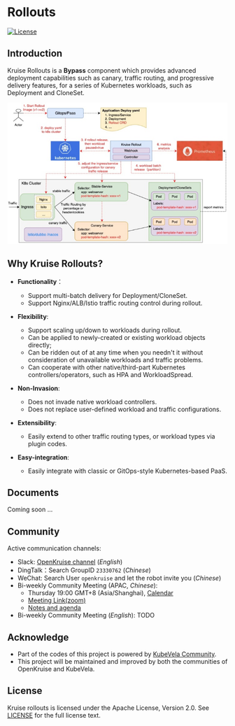 # Rollouts
[![License](https://img.shields.io/badge/license-Apache%202-4EB1BA.svg)](https://www.apache.org/licenses/LICENSE-2.0.html)

## Introduction
Kruise Rollouts is a **Bypass** component which provides advanced deployment capabilities such as canary, traffic routing, and progressive delivery features, for a series of Kubernetes workloads, such as Deployment and CloneSet.

![arch](docs/images/rollout-arch.jpg)

## Why Kruise Rollouts?
- **Functionality**：
    - Support multi-batch delivery for Deployment/CloneSet.
    - Support Nginx/ALB/Istio traffic routing control during rollout.

- **Flexibility**:
    - Support scaling up/down to workloads during rollout.
    - Can be applied to newly-created or existing workload objects directly;
    - Can be ridden out of at any time when you needn't it without consideration of unavailable workloads and traffic problems.
    - Can cooperate with other native/third-part Kubernetes controllers/operators, such as HPA and WorkloadSpread.

- **Non-Invasion**:
    - Does not invade native workload controllers.
    - Does not replace user-defined workload and traffic configurations.

- **Extensibility**:
    - Easily extend to other traffic routing types, or workload types via plugin codes.

- **Easy-integration**:
    - Easily integrate with classic or GitOps-style Kubernetes-based PaaS.

## Documents
Coming soon ...

## Community
Active communication channels:

- Slack: [OpenKruise channel](https://kubernetes.slack.com/channels/openkruise) (*English*)
- DingTalk：Search GroupID `23330762` (*Chinese*)
- WeChat: Search User `openkruise` and let the robot invite you (*Chinese*)
- Bi-weekly Community Meeting (APAC, *Chinese*):
  - Thursday 19:00 GMT+8 (Asia/Shanghai), [Calendar](https://calendar.google.com/calendar/u/2?cid=MjdtbDZucXA2bjVpNTFyYTNpazV2dW8ybHNAZ3JvdXAuY2FsZW5kYXIuZ29vZ2xlLmNvbQ)
  - [Meeting Link(zoom)](https://us02web.zoom.us/j/87059136652?pwd=NlI4UThFWXVRZkxIU0dtR1NINncrQT09)
  - [Notes and agenda](https://shimo.im/docs/gXqmeQOYBehZ4vqo)
- Bi-weekly Community Meeting (*English*): TODO

## Acknowledge
- Part of the codes of this project is powered by [KubeVela Community](https://kubevela.io).
- This project will be maintained and improved by both the communities of OpenKruise and KubeVela.

## License
Kruise rollouts is licensed under the Apache License, Version 2.0. See [LICENSE](./LICENSE.md) for the full license text. 

